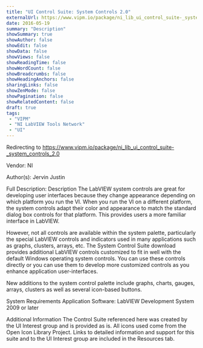 ```yaml
---
title: "UI Control Suite: System Controls 2.0"
externalUrl: https://www.vipm.io/package/ni_lib_ui_control_suite-_system_controls_2.0
date: 2016-05-19
summary: "Description"
showSummary: true
showAuthor: false
showEdit: false
showData: false
showViews: false
showReadingTime: false
showWordCount: false
showBreadcrumbs: false
showHeadingAnchors: false
sharingLinks: false
showZenMode: false
showPagination: false
showRelatedContent: false
draft: true
tags:
 - "VIPM"
 - "NI LabVIEW Tools Network"
 - "UI"
---
```


Redirecting to https://www.vipm.io/package/ni_lib_ui_control_suite-_system_controls_2.0

Vendor: NI

Author(s): Jervin Justin
 
Full Description:
Description
The LabVIEW system controls are great for developing user interfaces because they change appearance depending on which platform you run the VI. When you run the VI on a different platform, the system controls adapt their color and appearance to match the standard dialog box controls for that platform. This provides users a more familiar interface in LabVIEW.

However, not all controls are available within the system palette, particularly the special LabVIEW controls and indicators used in many applications such as graphs, clusters, arrays, etc. The System Control Suite download provides additional LabVIEW controls customized to fit in well with the default Windows operating system controls. You can use these controls directly or you can use them to develop more customized controls as you enhance application user-interfaces.

New additions to the system control palette include graphs, charts, gauges, arrays, clusters as well as several icon-based buttons.

System Requirements
Application Software: LabVIEW Development System 2009 or later

Additional Information
The Control Suite referenced here was created by the UI Interest group and is provided as is. All icons used come from the Open Icon Library Project. Links to detailed information and support for this suite and to the UI Interest group are included in the Resources tab.